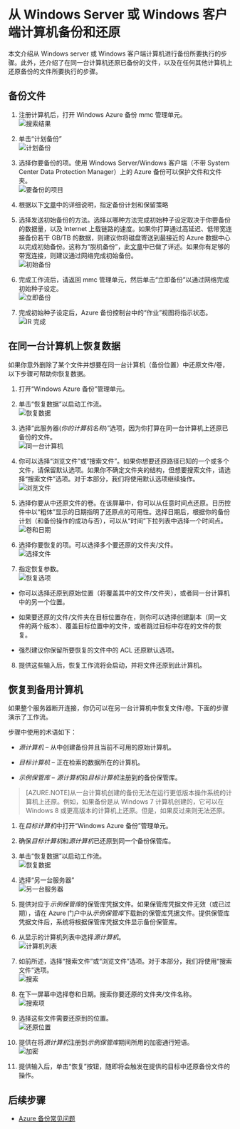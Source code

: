 <properties
   pageTitle="Azure 备份 - 从 Windows Server 或 Windows 客户端备份和还原"
   description="了解如何从 Windows Server 或 Windows 客户端备份和还原。本文还介绍了备选的服务器恢复方法"
   services="backup"
   documentationCenter=""
   authors="aashishr" 
   manager="jwhit" 
   editor=""/>

<tags
	ms.service="backup"
	ms.date="08/18/2015"
	wacn.date="09/15/2015"/>

# 从 Windows Server 或 Windows 客户端计算机备份和还原
本文介绍从 Windows server 或 Windows 客户端计算机进行备份所要执行的步骤。此外，还介绍了在同一台计算机还原已备份的文件，以及在任何其他计算机上还原备份的文件所要执行的步骤。

## 备份文件
1. 注册计算机后，打开 Windows Azure 备份 mmc 管理单元。<br/>
![搜索结果][1]

2. 单击“计划备份”<br/>
![计划备份][2]

3. 选择你要备份的项。使用 Windows Server/Windows 客户端（不带 System Center Data Protection Manager）上的 Azure 备份可以保护文件和文件夹。<br/>
![要备份的项目][3]

4. 根据以下[文章](/documentation/articles/backup-azure-backup-cloud-as-tape)中的详细说明，指定备份计划和保留策略

5. 选择发送初始备份的方法。选择以哪种方法完成初始种子设定取决于你要备份的数据量，以及 Internet 上载链路的速度。如果你打算通过高延迟、低带宽连接备份若干 GB/TB 的数据，则建议你将磁盘寄送到最接近的 Azure 数据中心以完成初始备份。这称为“脱机备份”，此[文章](https://msdn.microsoft.com/zh-cn/library/azure/dn894419.aspx)中已做了详述。如果你有足够的带宽连接，则建议通过网络完成初始备份。<br/>
![初始备份][4]

6. 完成工作流后，请返回 mmc 管理单元，然后单击“立即备份”以通过网络完成初始种子设定。<br/>
![立即备份][5]

7. 完成初始种子设定后，Azure 备份控制台中的“作业”视图将指示状态。<br/>
![IR 完成][6]

## 在同一台计算机上恢复数据
如果你意外删除了某个文件并想要在同一台计算机（备份位置）中还原文件/卷，以下步骤可帮助你恢复数据。

1. 打开“Windows Azure 备份”管理单元。

2. 单击“恢复数据”以启动工作流。<br/>
![恢复数据][7]

3. 选择“此服务器(*你的计算机名称*)”选项，因为你打算在同一台计算机上还原已备份的文件。<br/>
![同一台计算机][8]

4. 你可以选择“浏览文件”或“搜索文件”。如果你想要还原路径已知的一个或多个文件，请保留默认选项。如果你不确定文件夹的结构，但想要搜索文件，请选择“搜索文件”选项。对于本部分，我们将使用默认选项继续操作。<br/>
![浏览文件][9]

5. 选择你要从中还原文件的卷。在该屏幕中，你可以从任意时间点还原。日历控件中以“粗体”显示的日期指明了还原点的可用性。选择日期后，根据你的备份计划（和备份操作的成功与否），可以从“时间”下拉列表中选择一个时间点。<br/>
![卷和日期][10]

6. 选择你要恢复的项。可以选择多个要还原的文件夹/文件。<br/>
![选择文件][11]

7. 指定恢复参数。<br/>
![恢复选项][12]
  + 你可以选择还原到原始位置（将覆盖其中的文件/文件夹），或者同一台计算机中的另一个位置。

  + 如果要还原的文件/文件夹在目标位置存在，则你可以选择创建副本（同一文件的两个版本）、覆盖目标位置中的文件，或者跳过目标中存在的文件的恢复。

  + 强烈建议你保留所要恢复的文件中的 ACL 还原默认选项。

8. 提供这些输入后，恢复工作流将会启动，并将文件还原到此计算机。

## 恢复到备用计算机
如果整个服务器断开连接，你仍可以在另一台计算机中恢复文件/卷。下面的步骤演示了工作流。

步骤中使用的术语如下：
  + *源计算机* – 从中创建备份并且当前不可用的原始计算机。

  + *目标计算机* – 正在检索的数据所在的计算机。

  + *示例保管库* – *源计算机*和*目标计算机*注册到的备份保管库。<br/>

> [AZURE.NOTE]从一台计算机创建的备份无法在运行更低版本操作系统的计算机上还原。例如，如果备份是从 Windows 7 计算机创建的，它可以在 Windows 8 或更高版本的计算机上还原。但是，如果反过来则无法还原。

1. 在*目标计算机*中打开“Windows Azure 备份”管理单元。

2. 确保*目标计算机*和*源计算机*已还原到同一个备份保管库。

3. 单击“恢复数据”以启动工作流。<br/>
![恢复数据][7]

4. 选择“另一台服务器”<br/>
![另一台服务器][13]

5. 提供对应于*示例保管库*的保管库凭据文件。如果保管库凭据文件无效（或已过期），请在 Azure 门户中从*示例保管库*下载新的保管库凭据文件。提供保管库凭据文件后，系统将根据保管库凭据文件显示备份保管库。

6. 从显示的计算机列表中选择*源计算机*。<br/>
![计算机列表][14]

7. 如前所述，选择“搜索文件”或“浏览文件”选项。对于本部分，我们将使用“搜索文件”选项。<br/>
![搜索][15]

8. 在下一屏幕中选择卷和日期。搜索你要还原的文件夹/文件名称。<br/>
![搜索项][16]

9. 选择这些文件需要还原到的位置。<br/>
![还原位置][17]

10. 提供在将*源计算机*注册到*示例保管库*期间所用的加密通行短语。<br/>
![加密][18]

11. 提供输入后，单击“恢复”按钮，随即将会触发在提供的目标中还原备份文件的操作。


## 后续步骤
- [Azure 备份常见问题](/documentation/articles/backup-azure-backup-faq)

<!--Image references-->
[1]: ./media/backup-azure-backup-and-recover/result.png
[2]: ./media/backup-azure-backup-and-recover/schedulebackup.png
[3]: ./media/backup-azure-backup-and-recover/items.png
[4]: ./media/backup-azure-backup-and-recover/initialbackup.png
[5]: ./media/backup-azure-backup-and-recover/backupnow.png
[6]: ./media/backup-azure-backup-and-recover/ircomplete.png

[7]: ./media/backup-azure-backup-and-recover/recover.png
[8]: ./media/backup-azure-backup-and-recover/samemachine.png
[9]: ./media/backup-azure-backup-and-recover/browseandsearch.png
[10]: ./media/backup-azure-backup-and-recover/volanddate.png
[11]: ./media/backup-azure-backup-and-recover/selectfiles.png
[12]: ./media/backup-azure-backup-and-recover/recoveroptions.png

[13]: ./media/backup-azure-backup-and-recover/anotherserver.png
[14]: ./media/backup-azure-backup-and-recover/machinelist.png
[15]: ./media/backup-azure-backup-and-recover/search.png
[16]: ./media/backup-azure-backup-and-recover/searchitems.png
[17]: ./media/backup-azure-backup-and-recover/restorelocation.png
[18]: ./media/backup-azure-backup-and-recover/encryption.png

<!---HONumber=67-->